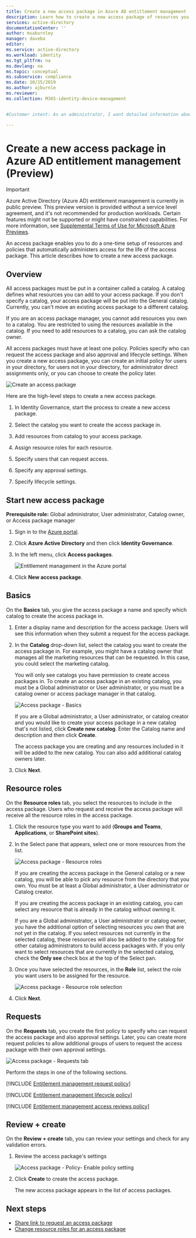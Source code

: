 ```yaml
---
title: Create a new access package in Azure AD entitlement management (Preview) - Azure Active Directory
description: Learn how to create a new access package of resources you want to share in Azure Active Directory entitlement management (Preview).
services: active-directory
documentationCenter: ''
author: msaburnley
manager: daveba
editor: 
ms.service: active-directory
ms.workload: identity
ms.tgt_pltfrm: na
ms.devlang: na
ms.topic: conceptual
ms.subservice: compliance
ms.date: 10/15/2019
ms.author: ajburnle
ms.reviewer: 
ms.collection: M365-identity-device-management


#Customer intent: As an administrator, I want detailed information about the options available when creating a new access package so that the access package can be managed with minimal effort.

---
```

# Create a new access package in Azure AD entitlement management (Preview)

> [!IMPORTANT]
> Azure Active Directory (Azure AD) entitlement management is currently in public preview.
> This preview version is provided without a service level agreement, and it's not recommended for production workloads. Certain features might not be supported or might have constrained capabilities.
> For more information, see [Supplemental Terms of Use for Microsoft Azure Previews](https://azure.microsoft.com/support/legal/preview-supplemental-terms/).

An access package enables you to do a one-time setup of resources and policies that automatically administers access for the life of the access package. This article describes how to create a new access package.

## Overview

All access packages must be put in a container called a catalog. A catalog defines what resources you can add to your access package. If you don't specify a catalog, your access package will be put into the General catalog. Currently, you can't move an existing access package to a different catalog.

If you are an access package manager, you cannot add resources you own to a catalog. You are restricted to using the resources available in the catalog. If you need to add resources to a catalog, you can ask the catalog owner.

All access packages must have at least one policy. Policies specify who can request the access package and also approval and lifecycle settings. When you create a new access package, you can create an initial policy for users in your directory, for users not in your directory, for administrator direct assignments only, or you can choose to create the policy later.

![Create an access package](./media/entitlement-management-access-package-create/access-package-create.png)

Here are the high-level steps to create a new access package.

1. In Identity Governance, start the process to create a new access package.

1. Select the catalog you want to create the access package in.

1. Add resources from catalog to your access package.

1. Assign resource roles for each resource.

1. Specify users that can request access.

1. Specify any approval settings.

1. Specify lifecycle settings.

## Start new access package

**Prerequisite role:** Global administrator, User administrator, Catalog owner, or Access package manager

1. Sign in to the [Azure portal](https://portal.azure.com).

1. Click **Azure Active Directory** and then click **Identity Governance**.

1. In the left menu, click **Access packages**.

    ![Entitlement management in the Azure portal](./media/entitlement-management-shared/elm-access-packages.png)

1. Click **New access package**.

## Basics

On the **Basics** tab, you give the access package a name and specify which catalog to create the access package in.

1. Enter a display name and description for the access package. Users will see this information when they submit a request for the access package.

1. In the **Catalog** drop-down list, select the catalog you want to create the access package in. For example, you might have a catalog owner that manages all the marketing resources that can be requested. In this case, you could select the marketing catalog.

    You will only see catalogs you have permission to create access packages in. To create an access package in an existing catalog, you must be a Global administrator or User administrator, or you must be a catalog owner or access package manager in that catalog.

    ![Access package - Basics](./media/entitlement-management-access-package-create/basics.png)

    If you are a Global administrator, a User administrator, or catalog creator and you would like to create your access package in a new catalog that's not listed, click **Create new catalog**. Enter the Catalog name and description and then click **Create**.

    The access package you are creating and any resources included in it will be added to the new catalog. You can also  add additional catalog owners later.

1. Click **Next**.

## Resource roles

On the **Resource roles** tab, you select the resources to include in the access package. Users who request and receive the access package will receive all the resource roles in the access package.

1. Click the resource type you want to add (**Groups and Teams**, **Applications**, or **SharePoint sites**).

1. In the Select pane that appears, select one or more resources from the list.

    ![Access package - Resource roles](./media/entitlement-management-access-package-create/resource-roles.png)

    If you are creating the access package in the General catalog or a new catalog, you will be able to pick any resource from the directory that you own. You must be at least a Global administrator, a User administrator or Catalog creator.

    If you are creating the access package in an existing catalog, you can select any resource that is already in the catalog without owning it.

    If you are a Global administrator, a User administrator or catalog owner, you have the additional option of selecting resources you own that are not yet in the catalog. If you select resources not currently in the selected catalog, these resources will also be added to the catalog for other catalog administrators to build access packages with. If you only want to select resources that are currently in the selected catalog, check the **Only see** check box at the top of the Select pan.

1. Once you have selected the resources, in the **Role** list, select the role you want users to be assigned for the resource.

    ![Access package - Resource role selection](./media/entitlement-management-access-package-create/resource-roles-role.png)

1. Click **Next**.

## Requests

On the **Requests** tab, you create the first policy to specify who can request the access package and also approval settings. Later, you can create more request policies to allow additional groups of users to request the access package with their own approval settings.

![Access package - Requests tab](./media/entitlement-management-access-package-create/requests.png)

Perform the steps in one of the following sections.

[!INCLUDE [Entitlement management request policy](../../../includes/active-directory-entitlement-management-request-policy.md)]

[!INCLUDE [Entitlement management lifecycle policy](../../../includes/active-directory-entitlement-management-lifecycle-policy.md)]

[!INCLUDE [Entitlement management access reviews policy](../../../includes/active-directory-entitlement-management-access-reviews-policy.md)]

## Review + create

On the **Review + create** tab, you can review your settings and check for any validation errors.

1. Review the access package's settings

    ![Access package - Policy- Enable policy setting](./media/entitlement-management-access-package-create/review-create.png)

1. Click **Create** to create the access package.

    The new access package appears in the list of access packages.

## Next steps

- [Share link to request an access package](entitlement-management-access-package-settings.md)
- [Change resource roles for an access package](entitlement-management-access-package-resources.md)
